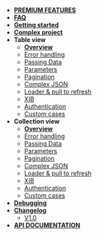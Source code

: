 - [**PREMIUM FEATURES**](/menu/pro/)
- [**FAQ**](/menu/faq/)
- [**Getting started**](/)
- [**Complex project**](/menu/complex/)
- **Table view**
	- [**Overview**](/menu/table-view/)
	- [Error handling](/menu/table-view/error-handling)
	- [Passing Data](/menu/table-view/passing-data)
	- [Parameters](/menu/table-view/parameters)
	- [Pagination](/menu/table-view/pagination)
	- [Complex JSON](/menu/table-view/parsing)
	- [Loader & pull to refresh](/menu/table-view/loader)
	- [XIB](/menu/table-view/xib)
	- [Authentication](/menu/table-view/authentication)
	- [Custom cases](/menu/table-view/custom-cases)
- **Collection view**
	- [**Overview**](/menu/collection-view/)
	- [Error handling](/menu/collection-view/error-handling)
	- [Passing Data](/menu/collection-view/passing-data)
	- [Parameters](/menu/collection-view/parameters)
	- [Pagination](/menu/collection-view/pagination)
	- [Complex JSON](/menu/collection-view/parsing)
	- [Loader & pull to refresh](/menu/collection-view/loader)
	- [XIB](/menu/collection-view/xib)
	- [Authentication](/menu/collection-view/authentication)
	- [Custom cases](/menu/collection-view/custom-cases)
- [**Debugging**](/menu/debugging/)
- [**Changelog**](/menu/changelog/)
	- [V1.0](/menu/changelog/1.0/) 	
- <a href="menu/api/index.html" target="_blank">**API DOCUMENTATION**</a>